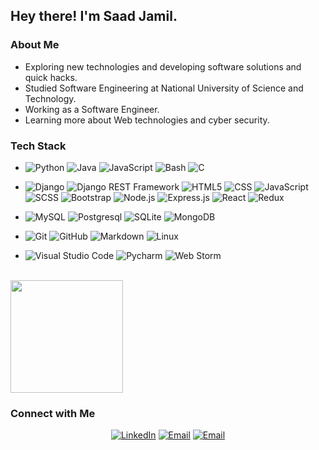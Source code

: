 
<h2> Hey there! I'm Saad Jamil.</h2>

<h3>About Me </h3>

- Exploring new technologies and developing software solutions and quick hacks.
- Studied Software Engineering at National University of Science and Technology.
- Working as a Software Engineer.
- Learning more about Web technologies and cyber security.

<h3>Tech Stack</h3>

- 
  ![Python](https://img.shields.io/badge/-Python-333333?style=flat&logo=python)
  ![Java](https://img.shields.io/badge/-Java-333333?style=flat&logo=Java&logoColor=007396)
  ![JavaScript](https://img.shields.io/badge/-JavaScript-333333?style=flat&logo=javascript)
  ![Bash](https://img.shields.io/badge/-Bash%20Scripting-333333)
  ![C](https://img.shields.io/badge/-C%20language-333333?logo=C)

- 
  ![Django](https://img.shields.io/badge/-Django%20Python-333333?logo=django)
  ![Django REST Framework](https://img.shields.io/badge/-Django%20REST-333333)
  ![HTML5](https://img.shields.io/badge/-HTML5-333333?style=flat&logo=HTML5)
  ![CSS](https://img.shields.io/badge/-CSS-333333?style=flat&logo=CSS3&logoColor=1572B6)
  ![JavaScript](https://img.shields.io/badge/-JavaScript-333333?style=flat&logo=javascript)
  ![SCSS](https://img.shields.io/badge/-SCSS-333333?logo=sass)
  ![Bootstrap](https://img.shields.io/badge/-Bootstrap-333333?style=flat&logo=bootstrap&logoColor=563D7C)
  ![Node.js](https://img.shields.io/badge/-Node.js-333333?style=flat&logo=node.js)
  ![Express.js](https://img.shields.io/badge/-Express%20JS%20-333333?logo=express)
  ![React](https://img.shields.io/badge/-React-333333?style=flat&logo=react)
  ![Redux](https://img.shields.io/badge/-Redux-333333?logo=redux)
- 
  ![MySQL](https://img.shields.io/badge/-MySQL-333333?style=flat&logo=mysql)
  ![Postgresql](https://img.shields.io/badge/-PostgresQL-333333?logo=postgresql)
  ![SQLite](https://img.shields.io/badge/-SQLite-333333?logo=sqlite)
  ![MongoDB](https://img.shields.io/badge/-MongoDB-333333?style=flat&logo=mongodb)
- 
  ![Git](https://img.shields.io/badge/-Git-333333?style=flat&logo=git)
  ![GitHub](https://img.shields.io/badge/-GitHub-333333?style=flat&logo=github)
  ![Markdown](https://img.shields.io/badge/-Markdown-333333?style=flat&logo=markdown)
  ![Linux](https://img.shields.io/badge/-Linux-333333?logo=ubuntu)
  
- 
  ![Visual Studio Code](https://img.shields.io/badge/-Visual%20Studio%20Code-333333?style=flat&logo=visual-studio-code&logoColor=007ACC)
  ![Pycharm](https://img.shields.io/badge/-Pycharm-333333?logo=pycharm)
  ![Web Storm](https://img.shields.io/badge/-Web%20Storm-333333?logo=webstorm)

<br/>

<a href="https://github.com/AVS1508">
  <img height="180em" src="https://github-readme-stats.vercel.app/api?username=SaadJamilAkhtar&theme=buefy&show_icons=true" />
<!--   <img height="180em" src="https://github-readme-stats.vercel.app/api/top-langs/?username=SaadJamilAkhtar&theme=buefy&layout=compact" /> -->
</a>

<br/>

<h3> Connect with Me </h3>

<p align="center">
<a href="https://www.linkedin.com/in/saadjamilakhtar/"><img alt="LinkedIn" src="https://img.shields.io/badge/LinkedIn-Saad%20Jamil-blue?style=flat-square&logo=linkedin"></a>
<a href="mailto:saadjamilakhtar@gmail.com"><img alt="Email" src="https://img.shields.io/badge/Email-saadjamilakhtar@gmail.com-blue?style=flat-square&logo=gmail"></a>
<a href="saadjamil.me"><img alt="Email" src="https://img.shields.io/badge/Website-saadjamil.me-white?logo=googlechrome&logoColor=white"></a>
</p>

